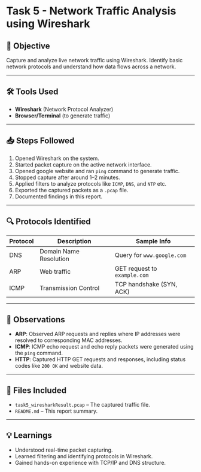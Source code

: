 # Task 5 - Network Traffic Analysis using Wireshark

## 📌 Objective
Capture and analyze live network traffic using Wireshark. Identify basic network protocols and understand how data flows across a network.

---

## 🛠 Tools Used
- **Wireshark** (Network Protocol Analyzer)
- **Browser/Terminal** (to generate traffic)

---

## 📥 Steps Followed

1. Opened Wireshark on the system.
2. Started packet capture on the active network interface.
3. Opened google website and ran `ping` command to generate traffic.
4. Stopped capture after around 1–2 minutes.
5. Applied filters to analyze protocols like `ICMP`, `DNS`, and `NTP` etc.
6. Exported the captured packets as a `.pcap` file.
7. Documented findings in this report.

---

## 🔍 Protocols Identified

| Protocol | Description             | Sample Info                     |
|----------|-------------------------|----------------------------------|
| DNS      | Domain Name Resolution  | Query for `www.google.com`       |
| ARP      | Web traffic             | GET request to `example.com`     |
| ICMP     | Transmission Control    | TCP handshake (SYN, ACK)         |

---

## 📝 Observations

- **ARP**: Observed ARP requests and replies where IP addresses were resolved to corresponding MAC addresses.
- **ICMP**: ICMP echo request and echo reply packets were generated using the `ping` command.
- **HTTP**: Captured HTTP GET requests and responses, including status codes like `200 OK` and website data.

---

## 📁 Files Included

- `task5_wiresharkResult.pcap` – The captured traffic file.
- `README.md` – This report summary.
---

## 💡 Learnings

- Understood real-time packet capturing.
- Learned filtering and identifying protocols in Wireshark.
- Gained hands-on experience with TCP/IP and DNS structure.
